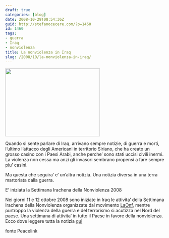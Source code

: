 ```yaml
---
draft: true
categories: [blog]
date: 2008-10-29T08:54:36Z
guid: http://stefanocecere.com/?p=1460
id: 1460
tags:
- guerra
- Iraq
- nonviolenza
title: La nonviolenza in Iraq
slug: /2008/10/la-nonviolenza-in-iraq/
---
```


[<img class="aligncenter size-full wp-image-1461" title="iraq-300x215" src="http://stefanocecere.com/wp-content/uploads/sites/3/2008/10/iraq-300x215.jpg" alt="" width="300" height="215" />](http://stefanocecere.com/wp-content/uploads/sites/3/2008/10/iraq-300x215.jpg)

Quando si sente parlare di Iraq, arrivano sempre notizie, di guerra e morti, l’ultimo l’attacco degli Americani in territorio Siriano, che ha creato un grosso casino con i Paesi Arabi, anche perche’ sono stati uccisi civili inermi. La violenza non cessa ma anzi gli invasori sembrano propensi a fare sempre piu’ casini.

Ma questa che seguira’ e’ un’altra notizia. Una notizia diversa in una terra martoriata dalla guerra.

<div class="halftitle">
  E’ iniziata la Settimana Irachena della Nonviolenza 2008
</div>

Nei giorni 11 e 12 ottobre 2008 sono iniziate in Iraq le attivita’ della Settimana Irachena della Nonviolenza organizzate dal movimento [](http://laonf.net/)[LaOnf](http://c234.net/info/feed/www.laonf.net/), mentre purtroppo la violenza della guerra e del terrorismo si acutizza nel Nord del paese. Una settimana di attivita’ in tutto il Paese in favore della nonviolenza. Ecco dove leggere tutta la notizia [qui](http://www.peacelink.it/conflitti/a/27439.html)

fonte Peacelink